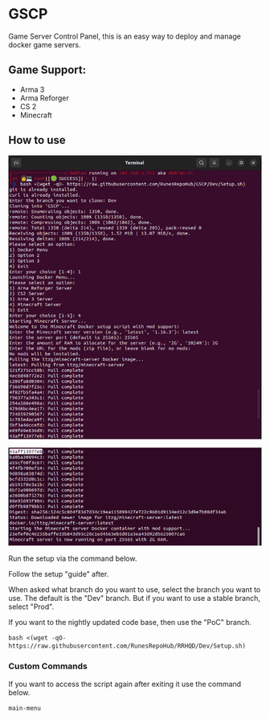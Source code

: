 # GSCP
Game Server Control Panel, this is an easy way to deploy and manage docker game servers.

## Game Support:

* Arma 3
* Arma Reforger
* CS 2
* Minecraft

## How to use

![Alt text](image.png)

![Alt text](image-1.png)

Run the setup via the command below.

Follow the setup "guide" after.

When asked what branch do you want to use, select the branch you want to use. The default is the "Dev" branch. But if you want to use a stable branch, select "Prod".

If you want to the nightly updated code base, then use the "PoC" branch.

```
bash <(wget -qO- https://raw.githubusercontent.com/RunesRepoHub/RRHQD/Dev/Setup.sh)
```

### Custom Commands 

If you want to access the script again after exiting it use the command below.

```
main-menu
```

